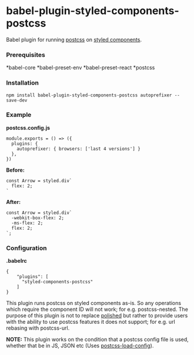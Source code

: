 # babel-plugin-styled-components-postcss

Babel plugin for running [postcss](https://github.com/postcss/postcss) on [styled components](https://github.com/styled-components/styled-components).

### Prerequisites

*babel-core
*babel-preset-env
*babel-preset-react
*postcss

### Installation

```
npm install babel-plugin-styled-components-postcss autoprefixer --save-dev
```

### Example

**postcss.config.js**

```
module.exports = () => ({
  plugins: {
    autoprefixer: { browsers: ['last 4 versions'] }
  },
})
```

**Before:**

```
const Arrow = styled.div`
  flex: 2;
`
```

**After:**

```
const Arrow = styled.div`
  -webkit-box-flex: 2;
  -ms-flex: 2;
  flex: 2;
`;
```

### Configuration

**.babelrc**

```
{
    "plugins": [
      "styled-components-postcss"
    ]
}
```

This plugin runs postcss on styled components as-is. So any operations which require the component ID will not work; for e.g. postcss-nested.
The purpose of this plugin is not to replace [polished](https://github.com/styled-components/polished) but rather to provide users with the ability to use postcss features it does not support; for e.g. url rebasing with postcss-url.

**NOTE:** This plugin works on the condition that a postcss config file is used, whether that be in JS, JSON etc (Uses [postcss-load-config](https://github.com/michael-ciniawsky/postcss-load-config)).
